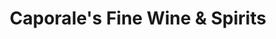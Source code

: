 ---
title: "Caporale's Fine Wine & Spirits"
url: /wakefield/caporales-fine-wine-and-spirits/
shop: alcohol
---